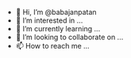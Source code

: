 - 👋 Hi, I’m @babajanpatan
- 👀 I’m interested in ...
- 🌱 I’m currently learning ...
- 💞️ I’m looking to collaborate on ...
- 📫 How to reach me ...

<!---
babajanpatan/babajanpatan is a ✨ special ✨ repository because its `README.md` (this file) appears on your GitHub profile.
You can click the Preview link to take a look at your changes.
--->
